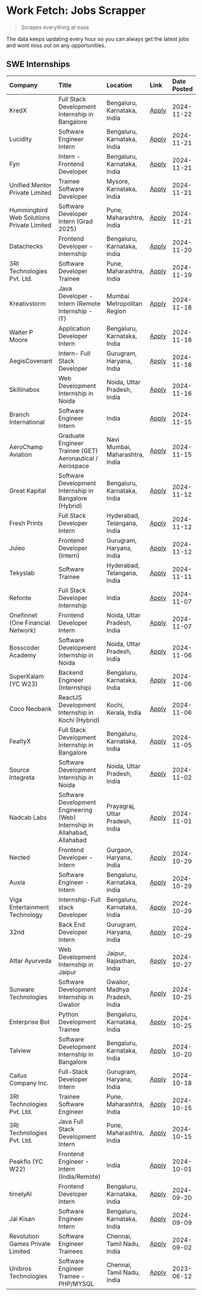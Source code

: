 # Work Fetch: Jobs Scrapper
> Scrapes everything at ease

The data keeps updating every hour so you can always get the latest jobs and wont miss out on any opportunities.

## SWE Internships
<!--START_SECTION:workfetch-->
| Company                                   | Title                                                                     | Location                        | Link                                                                                                                                                                                                                                            | Date Posted   |
|:------------------------------------------|:--------------------------------------------------------------------------|:--------------------------------|:------------------------------------------------------------------------------------------------------------------------------------------------------------------------------------------------------------------------------------------------|:--------------|
| KredX                                     | Full Stack Development Internship in Bangalore                            | Bengaluru, Karnataka, India     | [Apply](https://in.linkedin.com/jobs/view/full-stack-development-internship-in-bangalore-at-kredx-4082021747?position=24&pageNum=0&refId=unLvXhJgsOustDcLm7n6Hw%3D%3D&trackingId=LqsLNwxacxOZp5OSQzdnWw%3D%3D)                                  | 2024-11-22    |
| Lucidity                                  | Software Engineer Intern                                                  | Bengaluru, Karnataka, India     | [Apply](https://in.linkedin.com/jobs/view/software-engineer-intern-at-lucidity-4081805788?position=11&pageNum=0&refId=unLvXhJgsOustDcLm7n6Hw%3D%3D&trackingId=b%2BW3FRnQW2wrmNTp0dGslQ%3D%3D)                                                   | 2024-11-21    |
| Fyn                                       | Intern - Frontend Developer                                               | Bengaluru, Karnataka, India     | [Apply](https://in.linkedin.com/jobs/view/intern-frontend-developer-at-fyn-4079706595?position=18&pageNum=0&refId=unLvXhJgsOustDcLm7n6Hw%3D%3D&trackingId=JQkDT5M8NWUBnOiHuT0LoA%3D%3D)                                                         | 2024-11-21    |
| Unified Mentor Private Limited            | Trainee Software Developer                                                | Mysore, Karnataka, India        | [Apply](https://in.linkedin.com/jobs/view/trainee-software-developer-at-unified-mentor-private-limited-4079627458?position=21&pageNum=0&refId=unLvXhJgsOustDcLm7n6Hw%3D%3D&trackingId=oUl8P2LEOTSyuAPLLgI%2FFg%3D%3D)                           | 2024-11-21    |
| Hummingbird Web Solutions Private Limited | Software Developer Intern (Grad 2025)                                     | Pune, Maharashtra, India        | [Apply](https://in.linkedin.com/jobs/view/software-developer-intern-grad-2025-at-hummingbird-web-solutions-private-limited-4079796998?position=27&pageNum=0&refId=unLvXhJgsOustDcLm7n6Hw%3D%3D&trackingId=PuiEDQgDXO5wOKd8P5TILw%3D%3D)         | 2024-11-21    |
| Datachecks                                | Frontend Developer - Internship                                           | Bengaluru, Karnataka, India     | [Apply](https://in.linkedin.com/jobs/view/frontend-developer-internship-at-datachecks-4078365869?position=53&pageNum=0&refId=unLvXhJgsOustDcLm7n6Hw%3D%3D&trackingId=qNAGf3DFnaBSF3EHh6FQPA%3D%3D)                                              | 2024-11-20    |
| 3RI Technologies Pvt. Ltd.                | Software Developer Trainee                                                | Pune, Maharashtra, India        | [Apply](https://in.linkedin.com/jobs/view/software-developer-trainee-at-3ri-technologies-pvt-ltd-4080283578?position=35&pageNum=0&refId=unLvXhJgsOustDcLm7n6Hw%3D%3D&trackingId=dbTAn9YYTY3zr1Cv0e2G%2Bw%3D%3D)                                 | 2024-11-19    |
| Kreativstorm                              | Java Developer - Intern (Remote Internship - IT)                          | Mumbai Metropolitan Region      | [Apply](https://in.linkedin.com/jobs/view/java-developer-intern-remote-internship-it-at-kreativstorm-4079340084?position=25&pageNum=0&refId=unLvXhJgsOustDcLm7n6Hw%3D%3D&trackingId=RV1hsqZMufUKSbb6mN1nUg%3D%3D)                               | 2024-11-18    |
| Walter P Moore                            | Application Developer Intern                                              | Bengaluru, Karnataka, India     | [Apply](https://in.linkedin.com/jobs/view/application-developer-intern-at-walter-p-moore-4077126811?position=33&pageNum=0&refId=unLvXhJgsOustDcLm7n6Hw%3D%3D&trackingId=R660P%2BUmz79%2B%2Byoa%2Bvw0cA%3D%3D)                                   | 2024-11-18    |
| AegisCovenant                             | Intern- Full Stack Developer                                              | Gurugram, Haryana, India        | [Apply](https://in.linkedin.com/jobs/view/intern-full-stack-developer-at-aegiscovenant-4079044973?position=55&pageNum=0&refId=unLvXhJgsOustDcLm7n6Hw%3D%3D&trackingId=4gxqRM7HbEY%2B5FcUj7p3MQ%3D%3D)                                           | 2024-11-18    |
| Skillinabox                               | Web Development Internship in Noida                                       | Noida, Uttar Pradesh, India     | [Apply](https://in.linkedin.com/jobs/view/web-development-internship-in-noida-at-skillinabox-4077783016?position=26&pageNum=0&refId=unLvXhJgsOustDcLm7n6Hw%3D%3D&trackingId=JOQPOcT8sQ21DYCc%2BDkvnA%3D%3D)                                     | 2024-11-16    |
| Branch International                      | Software Engineer Intern                                                  | India                           | [Apply](https://in.linkedin.com/jobs/view/software-engineer-intern-at-branch-international-4054425650?position=48&pageNum=0&refId=unLvXhJgsOustDcLm7n6Hw%3D%3D&trackingId=ocOtNT9nD716wyzh28yo2Q%3D%3D)                                         | 2024-11-15    |
| AeroChamp Aviation                        | Graduate Engineer Trainee (GET) Aeronautical / Aerospace                  | Navi Mumbai, Maharashtra, India | [Apply](https://in.linkedin.com/jobs/view/graduate-engineer-trainee-get-aeronautical-aerospace-at-aerochamp-aviation-4075807848?position=50&pageNum=0&refId=unLvXhJgsOustDcLm7n6Hw%3D%3D&trackingId=RqD%2BNm9EMP%2FlJIpAvzRTbg%3D%3D)           | 2024-11-15    |
| Great Kapital                             | Software Development Internship in Bangalore (Hybrid)                     | Bengaluru, Karnataka, India     | [Apply](https://in.linkedin.com/jobs/view/software-development-internship-in-bangalore-hybrid-at-great-kapital-4074322094?position=23&pageNum=0&refId=unLvXhJgsOustDcLm7n6Hw%3D%3D&trackingId=B7eWzc8H81wS%2BZ3rD%2B68Ow%3D%3D)                 | 2024-11-12    |
| Fresh Prints                              | Full Stack Developer Intern                                               | Hyderabad, Telangana, India     | [Apply](https://in.linkedin.com/jobs/view/full-stack-developer-intern-at-fresh-prints-4074759619?position=36&pageNum=0&refId=unLvXhJgsOustDcLm7n6Hw%3D%3D&trackingId=jTcfWGbAvbbO9U8%2FJe6urw%3D%3D)                                            | 2024-11-12    |
| Juleo                                     | Frontend Developer (Intern)                                               | Gurugram, Haryana, India        | [Apply](https://in.linkedin.com/jobs/view/frontend-developer-intern-at-juleo-4072443159?position=37&pageNum=0&refId=unLvXhJgsOustDcLm7n6Hw%3D%3D&trackingId=wtgSq6GNTfhwcQ8ztgJD%2Fw%3D%3D)                                                     | 2024-11-12    |
| Tekyslab                                  | Software Trainee                                                          | Hyderabad, Telangana, India     | [Apply](https://in.linkedin.com/jobs/view/software-trainee-at-tekyslab-4074128169?position=52&pageNum=0&refId=unLvXhJgsOustDcLm7n6Hw%3D%3D&trackingId=F9go9dEED3IEDhhC9Ivkvw%3D%3D)                                                             | 2024-11-11    |
| Refonte                                   | Full Stack Developer Internship                                           | India                           | [Apply](https://in.linkedin.com/jobs/view/full-stack-developer-internship-at-refonte-4071576773?position=30&pageNum=0&refId=unLvXhJgsOustDcLm7n6Hw%3D%3D&trackingId=nlOEvpF2tkQP5rhlbGRYOg%3D%3D)                                               | 2024-11-07    |
| Onefinnet (One Financial Network)         | Frontend Developer Intern                                                 | Noida, Uttar Pradesh, India     | [Apply](https://in.linkedin.com/jobs/view/frontend-developer-intern-at-onefinnet-one-financial-network-4067260672?position=42&pageNum=0&refId=unLvXhJgsOustDcLm7n6Hw%3D%3D&trackingId=0vKLdL84t%2B4WvLdHl59Y7A%3D%3D)                           | 2024-11-07    |
| Bosscoder Academy                         | Software Development Internship in Noida                                  | Noida, Uttar Pradesh, India     | [Apply](https://in.linkedin.com/jobs/view/software-development-internship-in-noida-at-bosscoder-academy-4070090866?position=10&pageNum=0&refId=unLvXhJgsOustDcLm7n6Hw%3D%3D&trackingId=mmPDHwD6OwseHB%2BK7GYCiQ%3D%3D)                          | 2024-11-06    |
| SuperKalam (YC W23)                       | Backend Engineer (Internship)                                             | Bengaluru, Karnataka, India     | [Apply](https://in.linkedin.com/jobs/view/backend-engineer-internship-at-superkalam-yc-w23-4069134451?position=28&pageNum=0&refId=unLvXhJgsOustDcLm7n6Hw%3D%3D&trackingId=LgnbqlSzl0VczCf%2BpNnPIg%3D%3D)                                       | 2024-11-06    |
| Coco Neobank                              | ReactJS Development Internship in Kochi (Hybrid)                          | Kochi, Kerala, India            | [Apply](https://in.linkedin.com/jobs/view/reactjs-development-internship-in-kochi-hybrid-at-coco-neobank-4070090934?position=31&pageNum=0&refId=unLvXhJgsOustDcLm7n6Hw%3D%3D&trackingId=C6LUfNBn3xtDkXV%2Bbuknow%3D%3D)                         | 2024-11-06    |
| FealtyX                                   | Full Stack Development Internship in Bangalore                            | Bengaluru, Karnataka, India     | [Apply](https://in.linkedin.com/jobs/view/full-stack-development-internship-in-bangalore-at-fealtyx-4067118640?position=46&pageNum=0&refId=unLvXhJgsOustDcLm7n6Hw%3D%3D&trackingId=E5Io9fyZrvaUsSnyfrd5Iw%3D%3D)                                | 2024-11-05    |
| Source Integreta                          | Software Development Internship in Noida                                  | Noida, Uttar Pradesh, India     | [Apply](https://in.linkedin.com/jobs/view/software-development-internship-in-noida-at-source-integreta-4066120527?position=14&pageNum=0&refId=unLvXhJgsOustDcLm7n6Hw%3D%3D&trackingId=KFBTg1ydhlulTtoVxPxO5Q%3D%3D)                             | 2024-11-02    |
| Nadcab Labs                               | Software Development Engineering (Web) Internship in Allahabad, Allahabad | Prayagraj, Uttar Pradesh, India | [Apply](https://in.linkedin.com/jobs/view/software-development-engineering-web-internship-in-allahabad-allahabad-at-nadcab-labs-4064940107?position=9&pageNum=0&refId=unLvXhJgsOustDcLm7n6Hw%3D%3D&trackingId=1Fq2eKCnXE%2F%2FZvBth9qgyQ%3D%3D) | 2024-11-01    |
| Nected                                    | Frontend Developer - Intern                                               | Gurgaon, Haryana, India         | [Apply](https://in.linkedin.com/jobs/view/frontend-developer-intern-at-nected-4060911002?position=7&pageNum=0&refId=unLvXhJgsOustDcLm7n6Hw%3D%3D&trackingId=YpyFdTkeZqJXU9kq%2FNcU%2FQ%3D%3D)                                                   | 2024-10-29    |
| Auxia                                     | Software Engineer - Intern                                                | Bengaluru, Karnataka, India     | [Apply](https://in.linkedin.com/jobs/view/software-engineer-intern-at-auxia-4060904544?position=19&pageNum=0&refId=unLvXhJgsOustDcLm7n6Hw%3D%3D&trackingId=bJQhs2ysWMkJ8JJeHJJt6w%3D%3D)                                                        | 2024-10-29    |
| Viga Entertainment Technology             | Internship-Full stack Developer                                           | Bengaluru, Karnataka, India     | [Apply](https://in.linkedin.com/jobs/view/internship-full-stack-developer-at-viga-entertainment-technology-4061962911?position=39&pageNum=0&refId=unLvXhJgsOustDcLm7n6Hw%3D%3D&trackingId=ReoNdxsKbOcaSe%2BG9Ck9XQ%3D%3D)                       | 2024-10-29    |
| 32nd                                      | Back End Developer Intern                                                 | Gurugram, Haryana, India        | [Apply](https://in.linkedin.com/jobs/view/back-end-developer-intern-at-32nd-4062280105?position=40&pageNum=0&refId=unLvXhJgsOustDcLm7n6Hw%3D%3D&trackingId=EXpmVXhR%2BfSEYOgLZ0ZaDg%3D%3D)                                                      | 2024-10-29    |
| Attar Ayurveda                            | Web Development Internship in Jaipur                                      | Jaipur, Rajasthan, India        | [Apply](https://in.linkedin.com/jobs/view/web-development-internship-in-jaipur-at-attar-ayurveda-4060435312?position=43&pageNum=0&refId=unLvXhJgsOustDcLm7n6Hw%3D%3D&trackingId=tKgBvbzM1bIdXbv7qpEZQQ%3D%3D)                                   | 2024-10-27    |
| Sunware Technologies                      | Software Development Internship in Gwalior                                | Gwalior, Madhya Pradesh, India  | [Apply](https://in.linkedin.com/jobs/view/software-development-internship-in-gwalior-at-sunware-technologies-4059018500?position=15&pageNum=0&refId=unLvXhJgsOustDcLm7n6Hw%3D%3D&trackingId=j4InsoylIn0txrD0qF%2F2dA%3D%3D)                     | 2024-10-25    |
| Enterprise Bot                            | Python Development Trainee                                                | Bengaluru, Karnataka, India     | [Apply](https://in.linkedin.com/jobs/view/python-development-trainee-at-enterprise-bot-4059097615?position=56&pageNum=0&refId=unLvXhJgsOustDcLm7n6Hw%3D%3D&trackingId=wTOZpIhsehDM7Rhx2orCvg%3D%3D)                                             | 2024-10-25    |
| Talview                                   | Software Development Internship in Bangalore                              | Bengaluru, Karnataka, India     | [Apply](https://in.linkedin.com/jobs/view/software-development-internship-in-bangalore-at-talview-4055420944?position=4&pageNum=0&refId=unLvXhJgsOustDcLm7n6Hw%3D%3D&trackingId=6KjzjWOnqGfaujfnx4FZ3g%3D%3D)                                   | 2024-10-20    |
| Callus Company Inc.                       | Full-Stack Developer Intern                                               | Gurugram, Haryana, India        | [Apply](https://in.linkedin.com/jobs/view/full-stack-developer-intern-at-callus-company-inc-4052948592?position=32&pageNum=0&refId=unLvXhJgsOustDcLm7n6Hw%3D%3D&trackingId=%2FphTCnz3ScgCyK009clMBQ%3D%3D)                                      | 2024-10-18    |
| 3RI Technologies Pvt. Ltd.                | Trainee Software Engineer                                                 | Pune, Maharashtra, India        | [Apply](https://in.linkedin.com/jobs/view/trainee-software-engineer-at-3ri-technologies-pvt-ltd-4048233384?position=34&pageNum=0&refId=unLvXhJgsOustDcLm7n6Hw%3D%3D&trackingId=HMz2k0N2XX559MvAn2aiDA%3D%3D)                                    | 2024-10-15    |
| 3RI Technologies Pvt. Ltd.                | Java Full Stack Development Intern                                        | Pune, Maharashtra, India        | [Apply](https://in.linkedin.com/jobs/view/java-full-stack-development-intern-at-3ri-technologies-pvt-ltd-4048231995?position=49&pageNum=0&refId=unLvXhJgsOustDcLm7n6Hw%3D%3D&trackingId=3h%2Fx%2BfudzL%2BS2RGRpoX41g%3D%3D)                     | 2024-10-15    |
| Peakflo (YC W22)                          | Frontend Engineer - Intern (India/Remote)                                 | India                           | [Apply](https://in.linkedin.com/jobs/view/frontend-engineer-intern-india-remote-at-peakflo-yc-w22-4037729755?position=8&pageNum=0&refId=unLvXhJgsOustDcLm7n6Hw%3D%3D&trackingId=c8CMC%2FGf3J4jBC1YnmIwsQ%3D%3D)                                 | 2024-10-01    |
| timelyAI                                  | Frontend Developer Intern                                                 | Bengaluru, Karnataka, India     | [Apply](https://in.linkedin.com/jobs/view/frontend-developer-intern-at-timelyai-4030925040?position=13&pageNum=0&refId=unLvXhJgsOustDcLm7n6Hw%3D%3D&trackingId=A6f%2BnfI3QPiQ7FrkOhsGig%3D%3D)                                                  | 2024-09-20    |
| Jai Kisan                                 | Software Engineer Intern                                                  | Bengaluru, Karnataka, India     | [Apply](https://in.linkedin.com/jobs/view/software-engineer-intern-at-jai-kisan-4024075360?position=45&pageNum=0&refId=unLvXhJgsOustDcLm7n6Hw%3D%3D&trackingId=Q896qZ1eSQejbgo7mcXRDA%3D%3D)                                                    | 2024-09-09    |
| Revolution Games Private Limited          | Software Engineer Trainees                                                | Chennai, Tamil Nadu, India      | [Apply](https://in.linkedin.com/jobs/view/software-engineer-trainees-at-revolution-games-private-limited-4015912927?position=44&pageNum=0&refId=unLvXhJgsOustDcLm7n6Hw%3D%3D&trackingId=gb4xe3%2FK%2FXdOkXGp%2Fzltbw%3D%3D)                     | 2024-09-02    |
| Unibros Technologies                      | Software Engineer Trainee - PHP/MYSQL                                     | Chennai, Tamil Nadu, India      | [Apply](https://in.linkedin.com/jobs/view/software-engineer-trainee-php-mysql-at-unibros-technologies-3656599241?position=57&pageNum=0&refId=unLvXhJgsOustDcLm7n6Hw%3D%3D&trackingId=BIQunoB5PdOgVT37V84yuw%3D%3D)                              | 2023-06-12    |
<!--END_SECTION:workfetch-->
